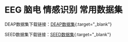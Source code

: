 # EEG 脑电 情感识别 常用数据集

DEAP数据集下载链接：[DEAP数据集](https://codestore.lixiaole.com/buy/2){:target="_blank"}

SEED数据集下载链接：[SEED数据集](https://codestore.lixiaole.com/buy/3){:target="_blank"}

